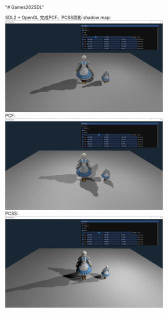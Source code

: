 "# Games202SDL" 

SDL2 + OpenGL 完成PCF、PCSS阴影
shadow map:
![](https://github.com/mtai000/Games202SDL/blob/main/Capture/shadow_map.PNG)
PCF:
![](https://github.com/mtai000/Games202SDL/blob/main/Capture/PCF.png)
PCSS:
![](https://github.com/mtai000/Games202SDL/blob/main/Capture/PCSS.png)
